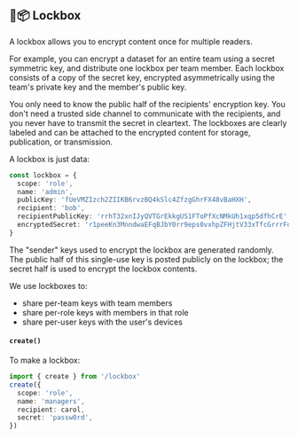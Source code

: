 ﻿## 🔐📦 Lockbox

A lockbox allows you to encrypt content once for multiple readers.

For example, you can encrypt a dataset for an entire team using a secret symmetric key, and
distribute one lockbox per team member. Each lockbox consists of a copy of the secret key, encrypted
asymmetrically using the team's private key and the member's public key.

You only need to know the public half of the recipients' encryption key. You don't need a trusted
side channel to communicate with the recipients, and you never have to transmit the secret in
cleartext. The lockboxes are clearly labeled and can be attached to the encrypted content for
storage, publication, or transmission.

A lockbox is just data:

```ts
const lockbox = {
  scope: 'role',
  name: 'admin',
  publicKey: 'fUeVMZIzch2ZIIKB6rvzBQ4kSlc4ZfzgGhrFX48vBaHXH',
  recipient: 'bob',
  recipientPublicKey: 'rrhT32xnIJyQVTGrEkkgUS1FToPfXcNMkUh1xqp5dfhCrE',
  encryptedSecret: 'r1peeKn3MnndwaEFqBJbY0rr9eps0vxhpZFHjtV33xTfcGrrrFqHsv8...w9==',
}
```

The "sender" keys used to encrypt the lockbox are generated randomly. The public half of this
single-use key is posted publicly on the lockbox; the secret half is used to encrypt the lockbox
contents.

We use lockboxes to:

- share per-team keys with team members
- share per-role keys with members in that role
- share per-user keys with the user's devices

#### `create()`

To make a lockbox:

```ts
import { create } from '/lockbox'
create({
  scope: 'role',
  name: 'managers',
  recipient: carol,
  secret: 'passw0rd',
})
```
